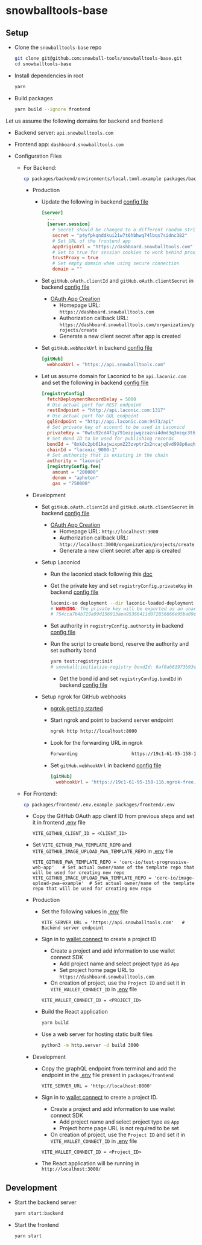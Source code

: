# snowballtools-base

## Setup

- Clone the `snowballtools-base` repo

  ```bash
  git clone git@github.com:snowball-tools/snowballtools-base.git
  cd snowballtools-base
  ```

- Install dependencies in root

  ```bash
  yarn
  ```

- Build packages

  ```bash
  yarn build --ignore frontend
  ```

Let us assume the following domains for backend and frontend
  - Backend server: `api.snowballtools.com`
  - Frontend app: `dashboard.snowballtools.com`

- Configuration Files

  - For Backend:
  
    ```bash
    cp packages/backend/environments/local.toml.example packages/backend/environments/local.toml
    ```

    - Production
      
      - Update the following in backend [config file](packages/backend/environments/local.toml)
        
        ```toml
        [server]
          ...
          [server.session]
            # Secret should be changed to a different random string
            secret = "p4yfpkqnddkui2iw7t6hbhwq74lbqs7sidnc382"
            # Set URL of the frontend app
            appOriginUrl = "https://dashboard.snowballtools.com"
            # Set to true for session cookies to work behind proxy
            trustProxy = true
            # Set empty domain when using secure connection
            domain = ""
        ```
      
      - Set `gitHub.oAuth.clientId` and `gitHub.oAuth.clientSecret` in backend [config file](packages/backend/environments/local.toml)
        - [OAuth App Creation](https://github.com/organizations/<org>/settings/applications/new)
          - Homepage URL: `https://dashboard.snowballtools.com`
          - Authorization callback URL: `https://dashboard.snowballtools.com/organization/projects/create`
          - Generate a new client secret after app is created
      
      - Set `gitHub.webhookUrl` in backend [config file](packages/backend/environments/local.toml)
      
        ```toml
        [gitHub]
          webhookUrl = "https://api.snowballtools.com"
        ```
      
      - Let us assume domain for Laconicd to be `api.laconic.com` and set the following in backend [config file](packages/backend/environments/local.toml)
      
        ```toml
        [registryConfig]
          fetchDeploymentRecordDelay = 5000
          # Use actual port for REST endpoint
          restEndpoint = "http://api.laconic.com:1317"
          # Use actual port for GQL endpoint
          gqlEndpoint = "http://api.laconic.com:9473/api"
          # Set private key of account to be used in Laconicd
          privateKey = "0wtu92cd4f1y791ezpjwgzzazni4dmd3q3mzqc3t6i6r9v06ji784tey6hwmnn69"
          # Set Bond ID to be used for publishing records
          bondId = "8xk8c2pb61kajwixpm223zvptr2x2ncajq0vd998p6aqhvqqep2reu6pik245epf"
          chainId = "laconic_9000-1"
          # Set authority that is existing in the chain
          authority = "laconic"
          [registryConfig.fee]
            amount = "200000"
            denom = "aphoton"
            gas = "750000"
        ```

    - Development
    
      - Set `gitHub.oAuth.clientId` and `gitHub.oAuth.clientSecret` in backend [config file](packages/backend/environments/local.toml)
        - [OAuth App Creation](https://github.com/organizations/<org>/settings/applications/new)
          - Homepage URL: `http://localhost:3000`
          - Authorization callback URL: `http://localhost:3000/organization/projects/create`
          - Generate a new client secret after app is created
      
      - Setup Laconicd
        - Run the laconicd stack following this [doc](https://git.vdb.to/cerc-io/stack-orchestrator/src/branch/main/docs/laconicd-with-console.md)
        - Get the private key and set `registryConfig.privateKey` in backend [config file](packages/backend/environments/local.toml)
      
          ```bash
          laconic-so deployment --dir laconic-loaded-deployment exec laconicd "laconicd keys export mykey --unarmored-hex --unsafe"
          # WARNING: The private key will be exported as an unarmored hexadecimal string. USE AT YOUR OWN RISK. Continue? [y/N]: y
          # 754cca7b4b729a99d156913aea95366411d072856666e95ba09ef6c664357d81
          ```

        - Set authority in `registryConfig.authority` in backend [config file](packages/backend/environments/local.toml)

        - Run the script to create bond, reserve the authority and set authority bond
      
          ```bash
          yarn test:registry:init
          # snowball:initialize-registry bondId: 6af0ab81973b93d3511ae79841756fb5da3fd2f70ea1279e81fae7c9b19af6c4 +0ms
          ```
      
          - Get the bond id and set `registryConfig.bondId` in backend [config file](packages/backend/environments/local.toml)
      
      - Setup ngrok for GitHub webhooks
        - [ngrok getting started](https://ngrok.com/docs/getting-started/)
        - Start ngrok and point to backend server endpoint
      
          ```bash
          ngrok http http://localhost:8000
          ```
      
        - Look for the forwarding URL in ngrok
      
          ```bash
          Forwarding                    https://19c1-61-95-158-116.ngrok-free.app -> http://localhost:8000
          ```
      
        - Set `gitHub.webhookUrl` in backend [config file](packages/backend/environments/local.toml)
      
          ```toml
          [gitHub]
            webhookUrl = "https://19c1-61-95-158-116.ngrok-free.app"
          ```

  - For Frontend:
  
    ```bash
    cp packages/frontend/.env.example packages/frontend/.env
    ```

    - Copy the GitHub OAuth app client ID from previous steps and set it in frontend [.env](packages/frontend/.env) file

      ```env
      VITE_GITHUB_CLIENT_ID = <CLIENT_ID>
      ```
    
    - Set `VITE_GITHUB_PWA_TEMPLATE_REPO` and `VITE_GITHUB_IMAGE_UPLOAD_PWA_TEMPLATE_REPO` in [.env](packages/frontend/.env) file
    
      ```env
      VITE_GITHUB_PWA_TEMPLATE_REPO = 'cerc-io/test-progressive-web-app'   # Set actual owner/name of the template repo that will be used for creating new repo
      VITE_GITHUB_IMAGE_UPLOAD_PWA_TEMPLATE_REPO = 'cerc-io/image-upload-pwa-example'  # Set actual owner/name of the template repo that will be used for creating new repo
      ```

    - Production
    
      - Set the following values in [.env](packages/frontend/.env) file
      
        ```env
        VITE_SERVER_URL = 'https://api.snowballtools.com'   # Backend server endpoint
        ```
      
      - Sign in to [wallet connect](https://cloud.walletconnect.com/sign-in) to create a project ID
        - Create a project and add information to use wallet connect SDK
          - Add project name and select project type as `App`
          - Set project home page URL to `https://dashboard.snowballtools.com`
        - On creation of project, use the `Project ID` and set it in `VITE_WALLET_CONNECT_ID` in [.env](packages/frontend/.env) file
      
        ```env
        VITE_WALLET_CONNECT_ID = <PROJECT_ID>
        ```
      
      - Build the React application
      
        ```bash
        yarn build
        ```
      
      - Use a web server for hosting static built files
      
        ```bash
        python3 -m http.server -d build 3000
        ```

    - Development
    
      - Copy the graphQL endpoint from terminal and add the endpoint in the [.env](packages/frontend/.env) file present in `packages/frontend`
      
        ```env
        VITE_SERVER_URL = 'http://localhost:8000'
        ```
      
      - Sign in to [wallet connect](https://cloud.walletconnect.com/sign-in) to create a project ID.
        - Create a project and add information to use wallet connect SDK
          - Add project name and select project type as `App`
          - Project home page URL is not required to be set
        - On creation of project, use the `Project ID` and set it in `VITE_WALLET_CONNECT_ID` in [.env](packages/frontend/.env) file
      
        ```env
        VITE_WALLET_CONNECT_ID = <Project_ID>
        ```
      
      - The React application will be running in `http://localhost:3000/`

## Development

- Start the backend server

  ```bash
  yarn start:backend
  ```

- Start the frontend

  ```bash
  yarn start
  ```

